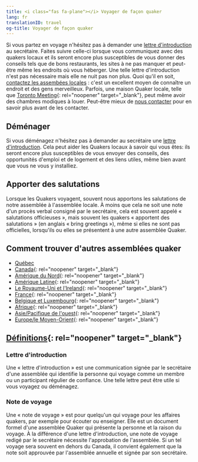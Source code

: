 ```yaml
---
title: <i class="fas fa-plane"></i> Voyager de façon quaker
lang: fr
translationID: travel
og-title: Voyager de façon quaker
---
```

Si vous partez en voyage n'hésitez pas à demander une [lettre d'introduction](#introduction) au secrétaire. Faites suivre celle-ci lorsque vous communiquez avec des quakers locaux et ils seront encore plus susceptibles de vous donner des conseils tels que de bons restaurants, les sites à ne pas manquer et peut-être même les endroits où vous héberger. Une telle lettre d'introduction n'est pas nécessaire mais elle ne nuit pas non plus. Quoi qu'il en soit, [contactez les assembées locales](#contact) : c'est un excellent moyen de connaître un endroit et des gens merveilleux. Parfois, une maison Quaker locale, telle que [Toronto Meeting](https://www.torontoquakers.org/){: rel="noopener" target="_blank"}, peut même avoir des chambres modiques à louer. Peut-être mieux de [nous contacter](/contact) pour en savoir plus avant de les contacter.

## Déménager

Si vous déménagez n'hésitez pas à demander au secrétaire une [lettre d'introduction](#introduction). Cela peut aider les Quakers locaux à savoir qui vous êtes: ils seront encore plus susceptibles de vous envoyer des conseils, des opportunités d'emploi et de logement et des liens utiles, même bien avant que vous ne vous y installiez.

## Apporter des salutations

Lorsque les Quakers voyagent, souvent nous apportons les salutations de notre assemblée à l'assemblée locale. À moins que cela ne soit une note d'un procès verbal consigné par le secrétaire, cela est souvent appelé « salutations officieuses », mais souvent les quakers « apportent des salutations » (en anglais « bring greetings »), même si elles ne sont pas officielles, lorsqu'ils ou elles se présentent à une autre assemblée Quaker.

## Comment trouver d'autres assemblées quaker <span class="stanchor"><a name="contact"> </a></span>

* [Québec](/accueil#-nous-trouver)
* [Canada](https://quaker.ca/who-we-are/find-a-meeting/){: rel="noopener" target="_blank"}
* [Amérique du Nord](https://www.fgcquaker.org/connect/quaker-finder){: rel="noopener" target="_blank"}
* [Amérique Latine](https://fwccamericas.org/visitation/find-friends.aspx){: rel="noopener" target="_blank"}
* [Le Royaume-Uni et l'Ireland](https://www.quaker.org.uk/meetings){: rel="noopener" target="_blank"}
* [France](https://www.quakersenfrance.org/){: rel="noopener" target="_blank"}
* [Belgique et Luxembourg](https://quakers-belux.org/meetings-for-worship-where-and-when/){: rel="noopener" target="_blank"}
* [Afrique](http://fwccafrica.org/){: rel="noopener" target="_blank"}
* [Asie/Pacifique de l'ouest](http://fwccawps.org/){: rel="noopener" target="_blank"}
* [Europe/le Moyen-Orient](http://www.fwccemes.org/fam/){: rel="noopener" target="_blank"}

## [Définitions](https://www.fgcquaker.org/resources/explanation-letters-introduction-travel-minutes-and-endorsements){: rel="noopener" target="_blank"}
### Lettre d'introduction <span class="stanchor"><a name="introduction"> </a></span>

Une « lettre d'introduction » est une communication signée par le secrétaire d'une assemblée qui identifie la personne qui voyage comme un membre ou un participant régulier de confiance. Une telle lettre peut être utile si vous voyagez ou déménagez.

### Note de voyage <span class="stanchor"><a name="voyage"> </a></span>

Une « note de voyage » est pour quelqu'un qui voyage pour les affaires quakers, par exemple pour écouter ou enseigner. Elle est un document formel d'une assemblée Quaker qui présente la personne et la raison du voyage. À la différence d'une lettre d'introduction, une note de voyage redigé par le secrétaire nécessite l'approbation de l'assemblée. Si un tel voyage sera souvent en dehors du Canada, il convient également que la note soit approuvée par l'assemblée annuelle et signée par son secrétaire.
